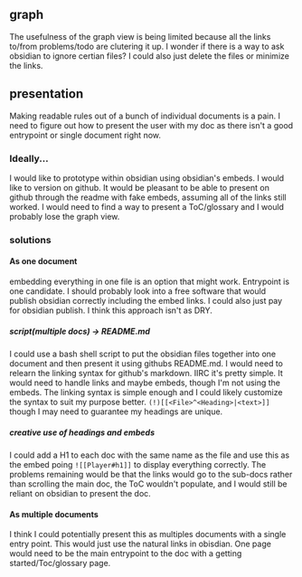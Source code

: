 ## graph
The usefulness of the graph view is being limited because all the links to/from problems/todo are clutering it up.
I wonder if there is a way to ask obsidian to ignore certian files?
I could also just delete the files or minimize the links.
## presentation
Making readable rules out of a bunch of individual documents is a pain. I need to figure out how to present the user with my doc as there isn't a good entrypoint or single document right now.
### Ideally...
I would like to prototype within obsidian using obsidian's embeds.
I would like to version on github.
It would be pleasant to be able to present on github through the readme with fake embeds, assuming all of the links still worked. I would need to find a way to present a ToC/glossary and I would probably lose the graph view.
### solutions
#### As one document
embedding everything in one file is an option that might work. Entrypoint is one candidate. I should probably look into a free software that would publish obsidian correctly including the embed links. I could also just pay for obsidian publish. I think this approach isn't as DRY.
##### script(multiple docs) -> README.md
I could use a bash shell script to put the obsidian files together into one document and then present it using githubs README.md. I would need to relearn the linking syntax for github's markdown. IIRC it's pretty simple.
It would need to handle links and maybe embeds, though I'm not using the embeds.
The linking syntax is simple enough and I could likely customize the syntax to suit my purpose better. `(!)[[<File>^<Heading>|<text>]]` though I may need to guarantee my headings are unique.
##### creative use of headings and embeds
I could add a H1 to each doc with the same name as the file and use this as the embed poing `![[Player#h1]]` to display everything correctly. The problems remaining would be that the links would go to the sub-docs rather than scrolling the main doc, the ToC wouldn't populate, and I would still be reliant on obsidian to present the doc.
#### As multiple documents
I think I could potentially present this as multiples documents with a single entry point. This would just use the natural links in obisdian. One page would need to be the main entrypoint to the doc with a getting started/Toc/glossary page.